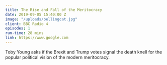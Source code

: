 ```yaml
---
title: The Rise and Fall of the Meritocracy
date: 2019-09-05 15:40:00 Z
image: "/uploads/bellingcat.jpg"
client: BBC Radio 4
episodes: 1
run-time: 28 mins
link: https://www.google.com
---
```


Toby Young asks if the Brexit and Trump votes signal the death knell for the popular political vision of the modern meritocracy.